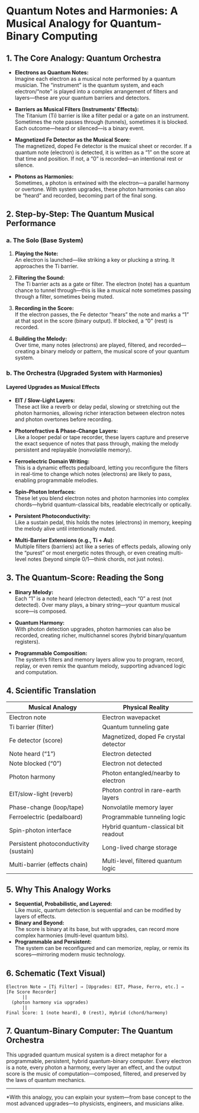 # Quantum Notes and Harmonies: A Musical Analogy for Quantum-Binary Computing

## 1. The Core Analogy: Quantum Orchestra

- **Electrons as Quantum Notes:**  
  Imagine each electron as a musical note performed by a quantum musician. The “instrument” is the quantum system, and each electron/“note” is played into a complex arrangement of filters and layers—these are your quantum barriers and detectors.

- **Barriers as Musical Filters (Instruments’ Effects):**  
  The Titanium (Ti) barrier is like a filter pedal or a gate on an instrument. Sometimes the note passes through (tunnels), sometimes it is blocked. Each outcome—heard or silenced—is a binary event.

- **Magnetized Fe Detector as the Musical Score:**  
  The magnetized, doped Fe detector is the musical sheet or recorder. If a quantum note (electron) is detected, it is written as a “1” on the score at that time and position. If not, a “0” is recorded—an intentional rest or silence.

- **Photons as Harmonies:**  
  Sometimes, a photon is entwined with the electron—a parallel harmony or overtone. With system upgrades, these photon harmonies can also be “heard” and recorded, becoming part of the final song.

## 2. Step-by-Step: The Quantum Musical Performance

### a. The Solo (Base System)

1. **Playing the Note:**  
   An electron is launched—like striking a key or plucking a string. It approaches the Ti barrier.

2. **Filtering the Sound:**  
   The Ti barrier acts as a gate or filter. The electron (note) has a quantum chance to tunnel through—this is like a musical note sometimes passing through a filter, sometimes being muted.

3. **Recording in the Score:**  
   If the electron passes, the Fe detector “hears” the note and marks a “1” at that spot in the score (binary output). If blocked, a “0” (rest) is recorded.

4. **Building the Melody:**  
   Over time, many notes (electrons) are played, filtered, and recorded—creating a binary melody or pattern, the musical score of your quantum system.

### b. The Orchestra (Upgraded System with Harmonies)

#### **Layered Upgrades as Musical Effects**

- **EIT / Slow-Light Layers:**  
  These act like a reverb or delay pedal, slowing or stretching out the photon harmonies, allowing richer interaction between electron notes and photon overtones before recording.

- **Photorefractive & Phase-Change Layers:**  
  Like a looper pedal or tape recorder, these layers capture and preserve the exact sequence of notes that pass through, making the melody persistent and replayable (nonvolatile memory).

- **Ferroelectric Domain Writing:**  
  This is a dynamic effects pedalboard, letting you reconfigure the filters in real-time to change which notes (electrons) are likely to pass, enabling programmable melodies.

- **Spin–Photon Interfaces:**  
  These let you blend electron notes and photon harmonies into complex chords—hybrid quantum-classical bits, readable electrically or optically.

- **Persistent Photoconductivity:**  
  Like a sustain pedal, this holds the notes (electrons) in memory, keeping the melody alive until intentionally muted.

- **Multi-Barrier Extensions (e.g., Ti + Au):**  
  Multiple filters (barriers) act like a series of effects pedals, allowing only the “purest” or most energetic notes through, or even creating multi-level notes (beyond simple 0/1—think chords, not just notes).

## 3. The Quantum-Score: Reading the Song

- **Binary Melody:**  
  Each “1” is a note heard (electron detected), each “0” a rest (not detected). Over many plays, a binary string—your quantum musical score—is composed.

- **Quantum Harmony:**  
  With photon detection upgrades, photon harmonies can also be recorded, creating richer, multichannel scores (hybrid binary/quantum registers).

- **Programmable Composition:**  
  The system’s filters and memory layers allow you to program, record, replay, or even remix the quantum melody, supporting advanced logic and computation.

## 4. Scientific Translation

| Musical Analogy            | Physical Reality                       |
|----------------------------|----------------------------------------|
| Electron note              | Electron wavepacket                    |
| Ti barrier (filter)        | Quantum tunneling gate                 |
| Fe detector (score)        | Magnetized, doped Fe crystal detector  |
| Note heard (“1”)           | Electron detected                      |
| Note blocked (“0”)         | Electron not detected                  |
| Photon harmony             | Photon entangled/nearby to electron    |
| EIT/slow-light (reverb)    | Photon control in rare-earth layers    |
| Phase-change (loop/tape)   | Nonvolatile memory layer               |
| Ferroelectric (pedalboard) | Programmable tunneling logic           |
| Spin-photon interface      | Hybrid quantum-classical bit readout   |
| Persistent photoconductivity (sustain) | Long-lived charge storage  |
| Multi-barrier (effects chain) | Multi-level, filtered quantum logic |

## 5. Why This Analogy Works

- **Sequential, Probabilistic, and Layered:**  
  Like music, quantum detection is sequential and can be modified by layers of effects.
- **Binary and Beyond:**  
  The score is binary at its base, but with upgrades, can record more complex harmonies (multi-level quantum bits).
- **Programmable and Persistent:**  
  The system can be reconfigured and can memorize, replay, or remix its scores—mirroring modern music technology.

## 6. Schematic (Text Visual)

```
Electron Note → [Ti Filter] → [Upgrades: EIT, Phase, Ferro, etc.] → [Fe Score Recorder]
      ||
  (photon harmony via upgrades)
      ||
Final Score: 1 (note heard), 0 (rest), Hybrid (chord/harmony)
```

## 7. Quantum-Binary Computer: The Quantum Orchestra

This upgraded quantum musical system is a direct metaphor for a programmable, persistent, hybrid quantum-binary computer. Every electron is a note, every photon a harmony, every layer an effect, and the output score is the music of computation—composed, filtered, and preserved by the laws of quantum mechanics.

---

*With this analogy, you can explain your system—from base concept to the most advanced upgrades—to physicists, engineers, and musicians alike.
